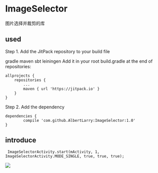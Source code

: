 # ImageSelector
图片选择并裁剪的库
## used
Step 1. Add the JitPack repository to your build file

gradle
maven
sbt
leiningen
Add it in your root build.gradle at the end of repositories:

	allprojects {
		repositories {
			...
			maven { url 'https://jitpack.io' }
		}
	}
Step 2. Add the dependency

	dependencies {
	        compile 'com.github.AlbertLarry:ImageSelector:1.0'
	}

## introduce
	 ImageSelectorActivity.start(mActivity, 1, ImageSelectorActivity.MODE_SINGLE, true, true, true);

![](http://i.imgur.com/4sU6PCE.png)